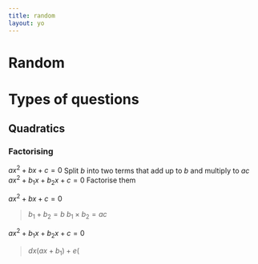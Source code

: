 ```yaml
---
title: random
layout: yo
---
```




# Random 




# Types of questions
## Quadratics

### Factorising
$ax^2+bx+c=0$
Split $b$ into two terms that add up to $b$ and multiply to $ac$
$ax^2+b_1x+b_2x+c=0$
Factorise them 


$ax^2+bx+c=0$

> $b_1 + b_2 = b$
> $b_1 \times b_2 = ac$

$ax^2+b_1x+b_2x+c=0$

> $dx(ax+b_1)+e($

